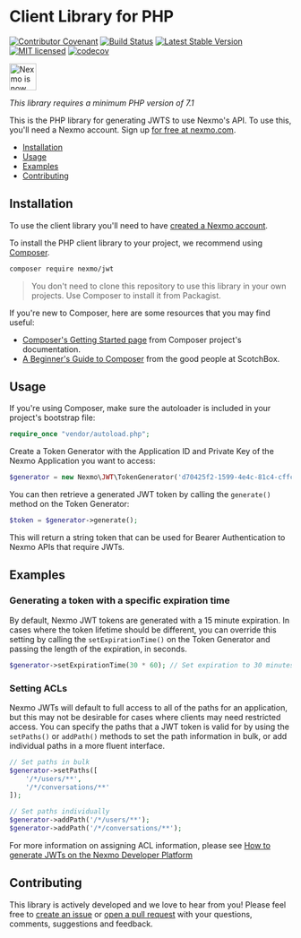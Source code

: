 Client Library for PHP 
============================
[![Contributor Covenant](https://img.shields.io/badge/Contributor%20Covenant-v2.0%20adopted-ff69b4.svg)](CODE_OF_CONDUCT.md)
[![Build Status](https://api.travis-ci.org/Nexmo/nexmo-jwt-php.svg?branch=master)](https://travis-ci.org/Nexmo/nexmo-jwt-php)
[![Latest Stable Version](https://poser.pugx.org/nexmo/jwt/v/stable)](https://packagist.org/packages/nexmo/jwt)
[![MIT licensed](https://img.shields.io/badge/license-MIT-blue.svg)](./LICENSE.txt)
[![codecov](https://codecov.io/gh/Nexmo/nexmo-jwt/branch/master/graph/badge.svg)](https://codecov.io/gh/Nexmo/nexmo-jwt)

<img src="https://developer.nexmo.com/assets/images/Vonage_Nexmo.svg" height="48px" alt="Nexmo is now known as Vonage" />

*This library requires a minimum PHP version of 7.1*

This is the PHP library for generating JWTS to use Nexmo's API. To use this, you'll need a Nexmo account. Sign up [for free at 
nexmo.com][signup].

 * [Installation](#installation)
 * [Usage](#usage)
 * [Examples](#examples)
 * [Contributing](#contributing) 

Installation
------------

To use the client library you'll need to have [created a Nexmo account][signup]. 

To install the PHP client library to your project, we recommend using [Composer](https://getcomposer.org/).

```bash
composer require nexmo/jwt
```

> You don't need to clone this repository to use this library in your own projects. Use Composer to install it from Packagist.

If you're new to Composer, here are some resources that you may find useful:

* [Composer's Getting Started page](https://getcomposer.org/doc/00-intro.md) from Composer project's documentation.
* [A Beginner's Guide to Composer](https://scotch.io/tutorials/a-beginners-guide-to-composer) from the good people at ScotchBox.

Usage
-----

If you're using Composer, make sure the autoloader is included in your project's bootstrap file:

```php
require_once "vendor/autoload.php";
```

Create a Token Generator with the Application ID and Private Key of the Nexmo Application you want to access:

```php
$generator = new Nexmo\JWT\TokenGenerator('d70425f2-1599-4e4c-81c4-cffc66e49a12', file_get_contents('/path/to/private.key'));
```

You can then retrieve a generated JWT token by calling the `generate()` method on the Token Generator:

```php
$token = $generator->generate();
```

This will return a string token that can be used for Bearer Authentication to Nexmo APIs that require JWTs.

Examples
--------

### Generating a token with a specific expiration time

By default, Nexmo JWT tokens are generated with a 15 minute expiration. In cases where the token lifetime should be different,
you can override this setting by calling the `setExpirationTime()` on the Token Generator and passing the length of the expiration,
in seconds.

```php
$generator->setExpirationTime(30 * 60); // Set expiration to 30 minutes after token creation
```

### Setting ACLs

Nexmo JWTs will default to full access to all of the paths for an application, but this may not be desirable for cases where clients
may need restricted access. You can specify the paths that a JWT token is valid for by using the `setPaths()` or `addPath()` methods
to set the path information in bulk, or add individual paths in a more fluent interface.

```php
// Set paths in bulk
$generator->setPaths([
    '/*/users/**',
    '/*/conversations/**'
]);

// Set paths individually
$generator->addPath('/*/users/**');
$generator->addPath('/*/conversations/**');
```

For more information on assigning ACL information, please see [How to generate JWTs
 on the Nexmo Developer Platform](https://developer.nexmo.com/conversation/guides/jwt-acl)

Contributing
------------

This library is actively developed and we love to hear from you! Please feel free to [create an issue][issues] or [open a pull request][pulls] with your questions, comments, suggestions and feedback.

[signup]: https://dashboard.nexmo.com/sign-up?utm_source=DEV_REL&utm_medium=github&utm_campaign=php-client-library
[license]: LICENSE.txt
[issues]: https://github.com/Nexmo/nexmo-jwt-php/issues
[pulls]: https://github.com/Nexmo/nexmo-jwt-php/pulls

